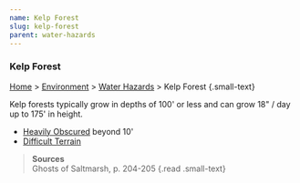 ```yaml
---
name: Kelp Forest
slug: kelp-forest
parent: water-hazards
---
```

### Kelp Forest
[Home](dm-operations-center) > [Environment](environment) > [Water Hazards](water-hazards) > Kelp Forest {.small-text}

Kelp forests typically grow in depths of 100' or less and can grow 18" / day up to 175' in height.
- [Heavily Obscured](heavily-obscured) beyond 10'
- [Difficult Terrain](difficult-terrain)

> **Sources** <br/>
> Ghosts of Saltmarsh, p. 204-205
{.read .small-text}
